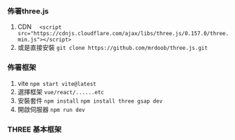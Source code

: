 ### 佈署three.js
1. CDN
`  <script src="https://cdnjs.cloudflare.com/ajax/libs/three.js/0.157.0/three.min.js"></script>`
2. 或是直接安裝
`git clone https://github.com/mrdoob/three.js.git`

### 佈署框架
1. vite
`npm start vite@latest`
2. 選擇框架
`vue/react/......etc`
3. 安裝套件
`npm install`
`npm install three gsap dev`
4. 開啟伺服器
`npm run dev`

### THREE 基本框架
